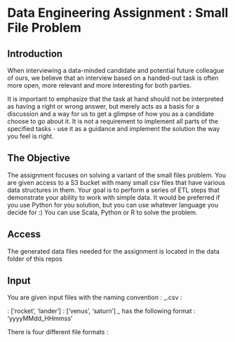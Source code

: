 # Data Engineering Assignment : Small File Problem

## Introduction
When interviewing a data-minded candidate and potential future colleague of ours, we believe that an interview based on a handed-out task is often more open, more relevant and more interesting for both parties.

It is important to emphasize that the task at hand should not be interpreted as having a right or wrong answer, but merely acts as a basis for a discussion and a way for us to get a glimpse of how you as a candidate choose to go about it. It is not a requirement to implement all parts of the specified tasks - use it as a guidance and implement the solution the way you feel is right.

## The Objective
The assignment focuses on solving a variant of the small files problem. 
You are given access to a S3 bucket with many small csv files that have various data structures in them. 
Your goal is to perform a series of ETL steps that demonstrate your ability to work with simple data. It would be preferred if you use Python for you solution, but you can use whatever language you decide for :) You can use Scala, Python or R to solve the problem.

## Access
The generated data files needed for the assignment is located in the data folder of this repos

## Input
You are given input files with the naming convention : <craft>_<planet>_<date>_<time>.csv :

<craft> : [‘rocket’, ‘lander’]
<planet> : [‘venus’, ‘saturn’]
<date>_<time> has the following format : ‘yyyyMMdd_HHmmss’

There is four different file formats :


